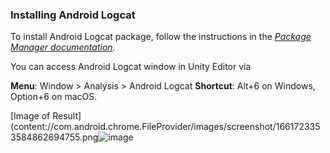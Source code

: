 ### Installing Android Logcat ###

To install Android Logcat package, follow the instructions in the _[Package Manager documentation](https://docs.unity3d.com/Manual/upm-ui.html)._

You can access Android Logcat window in Unity Editor via

**Menu**: Window > Analysis > Android Logcat
**Shortcut**: Alt+6 on Windows, Option+6 on macOS.

[Image of Result](content://com.android.chrome.FileProvider/images/screenshot/1661723353584862694755.png![image](https://user-images.githubusercontent.com/109566679/187095841-a66cd1be-ebad-4f1c-8c42-02f0a5314fd0.png)

